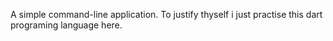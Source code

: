 A simple command-line application.
To justify thyself i just practise this dart programing language here.

